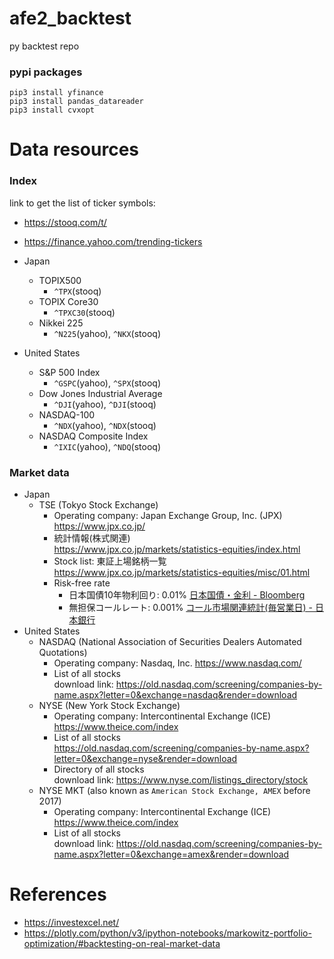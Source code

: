# afe2_backtest

py backtest repo

### pypi packages

```
pip3 install yfinance
pip3 install pandas_datareader
pip3 install cvxopt
```

# Data resources

### Index

link to get the list of ticker symbols:
- https://stooq.com/t/
- https://finance.yahoo.com/trending-tickers


- Japan
    - TOPIX500
        - `^TPX`(stooq)
    - TOPIX Core30
        - `^TPXC30`(stooq)
    - Nikkei 225 
        - `^N225`(yahoo), `^NKX`(stooq)
- United States
    - S&P 500 Index
        - `^GSPC`(yahoo), `^SPX`(stooq)
    - Dow Jones Industrial Average
        - `^DJI`(yahoo), `^DJI`(stooq)
    - NASDAQ-100
        - `^NDX`(yahoo), `^NDX`(stooq)
    - NASDAQ Composite Index
        - `^IXIC`(yahoo), `^NDQ`(stooq)

### Market data

- Japan
    - TSE (Tokyo Stock Exchange)<br>
        - Operating company: Japan Exchange Group, Inc. (JPX)<br>
          https://www.jpx.co.jp/
        - 統計情報(株式関連)<br>
          https://www.jpx.co.jp/markets/statistics-equities/index.html
        - Stock list: 東証上場銘柄一覧<br>
          https://www.jpx.co.jp/markets/statistics-equities/misc/01.html
        - Risk-free rate<br>
          - 日本国債10年物利回り: 0.01% [日本国債・金利 - Bloomberg](https://www.bloomberg.co.jp/markets/rates-bonds/government-bonds/japan)
          - 無担保コールレート: 0.001% [コール市場関連統計(毎営業日) - 日本銀行](https://www3.boj.or.jp/market/jp/menu_m.htm)
- United States
    - NASDAQ (National Association of Securities Dealers Automated Quotations)
        - Operating company: Nasdaq, Inc.
          https://www.nasdaq.com/
        - List of all stocks<br>
          download link: https://old.nasdaq.com/screening/companies-by-name.aspx?letter=0&exchange=nasdaq&render=download
    - NYSE (New York Stock Exchange)<br>
        - Operating company: Intercontinental Exchange (ICE)<br>
          https://www.theice.com/index
        - List of all stocks<br>
          https://old.nasdaq.com/screening/companies-by-name.aspx?letter=0&exchange=nyse&render=download  
        - Directory of all stocks<br>
          download link: https://www.nyse.com/listings_directory/stock
    - NYSE MKT (also known as `American Stock Exchange, AMEX` before 2017)
        - Operating company: Intercontinental Exchange (ICE)<br>
          https://www.theice.com/index
        - List of all stocks<br>
          download link: https://old.nasdaq.com/screening/companies-by-name.aspx?letter=0&exchange=amex&render=download

# References

- https://investexcel.net/
- https://plotly.com/python/v3/ipython-notebooks/markowitz-portfolio-optimization/#backtesting-on-real-market-data

